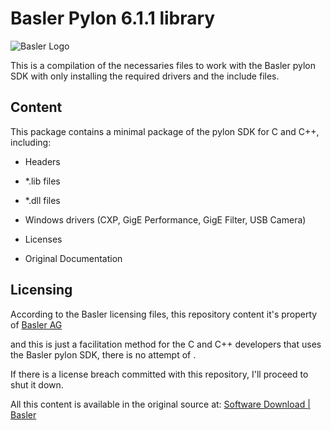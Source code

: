 # Basler Pylon 6.1.1 library

![Basler Logo](https://docs.baslerweb.com/images/screen-pylon6-logo.png)

This is a compilation of the necessaries files to work with the Basler pylon SDK with only installing the required drivers and the include files. 

## Content

This package contains a minimal package of the pylon SDK for C and C++, including:

- Headers

- *.lib files

- *.dll files

- Windows drivers (CXP, GigE Performance, GigE Filter, USB Camera)

- Licenses

- Original Documentation

## Licensing

According to the Basler licensing files, this repository content it's property of  [Basler AG](https://www.baslerweb.com/en/)

and this is just a facilitation method for the C and C++ developers that uses the Basler pylon SDK, there is no attempt of .

If there is a license breach committed with this repository, I'll proceed to shut it down.

All this content is available in the original source at:  [Software Download | Basler](https://www.baslerweb.com/en/sales-support/downloads/software-downloads/)



